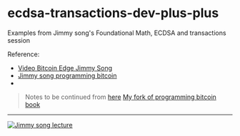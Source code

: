 # ecdsa-transactions-dev-plus-plus
Examples from Jimmy song's  Foundational Math, ECDSA and transactions session

Reference:
- [Video Bitcoin Edge Jimmy Song](https://youtu.be/e6voIwB-An4)
- [Jimmy song programming bitcoin](https://github.com/jimmysong/programmingbitcoin/blob/master/ch01.asciidoc)
-


> Notes to be continued from [here](https://www.youtube.com/watch?v=e6voIwB-An4&t=121s)
> [My fork of programming bitcoin book](https://github.com/prahaladbelavadi/programmingbitcoin/blob/master/ch01.asciidoc)

---------------------

[![Jimmy song lecture](https://img.youtube.com/vi/e6voIwB-An4/0.jpg)](https://www.youtube.com/watch?v=e6voIwB-An4)
